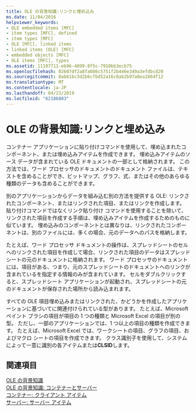 ```yaml
---
title: OLE の背景知識:リンクと埋め込み
ms.date: 11/04/2016
helpviewer_keywords:
- OLE embedded items [MFC]
- item types [MFC], defined
- item types [MFC]
- OLE [MFC], linked items
- linked items (OLE) [MFC]
- embedded objects [MFC]
- OLE items [MFC], types
ms.assetid: 11107711-eb96-4099-8f5c-7910bb3ecb75
ms.openlocfilehash: 02607df2a8fa086c5751f2b446e349a3efdbcd20
ms.sourcegitcommit: 0ab61bc3d2b6cfbd52a16c6ab2b97a8ea1864f12
ms.translationtype: MT
ms.contentlocale: ja-JP
ms.lasthandoff: 04/23/2019
ms.locfileid: "62186803"
---
```

# <a name="ole-background-linking-and-embedding"></a>OLE の背景知識:リンクと埋め込み

コンテナー アプリケーションに貼り付けコマンドを使用して、埋め込まれたコンポーネント、または埋め込みアイテムを作成できます。 埋め込みアイテムのソース データが含まれている OLE ドキュメントの一部として格納されます。 この方法では、ワード プロセッサのドキュメントのドキュメント ファイルは、テキストを含めることができ、ビットマップ、グラフ、式、またはその他のあらゆる種類のデータも含めることができます。

別のアプリケーションからデータを組み込む別の方法を提供する OLE: リンクされたコンポーネント、またはリンクされた項目、またはリンクを作成します。 貼り付けコマンドではなくリンク貼り付け コマンドを使用することを除いて、リンクされた項目を作成する手順は、埋め込みアイテムを作成するためのものに似ています。 埋め込みのコンポーネントとは異なりは、リンクされたコンポーネントは、別のファイルには、多くの場合、元のデータへのパスを格納します。

たとえば、ワード プロセッサ ドキュメントの操作は、スプレッドシートのセルへのリンクされた項目を作成して場合、リンクされた項目のデータはスプレッドシートの元のドキュメントに格納されます。 ワード プロセッサのドキュメントには、項目がある、つまり、元のスプレッドシートのドキュメントへのリンクが含まれているを指定する情報のみが含まれています。 セルをダブルクリックすると、スプレッドシート アプリケーションが起動され、スプレッドシートの元のドキュメントが保存された場所から読み込まれます。

すべての OLE 項目埋め込みまたはリンクされた、かどうかを作成したアプリケーションに基づいてに関連付けられている型があります。 たとえば、Microsoft ペイント ブラシの項目が項目の 1 つの種類と Microsoft Excel の項目が別の型。 ただし、一部のアプリケーションでは、1 つ以上の項目の種類を作成できます。 たとえば、Microsoft Excel では、ワークシートの項目、グラフの項目、およびマクロ シートの項目を作成できます。 クラス識別子を使用して、システムによって一意に識別の各アイテムまたは**CLSID**します。

## <a name="see-also"></a>関連項目

[OLE の背景知識](../mfc/ole-background.md)<br/>
[OLE の背景知識: コンテナーとサーバー](../mfc/ole-background-containers-and-servers.md)<br/>
[コンテナー: クライアント アイテム](../mfc/containers-client-items.md)<br/>
[サーバー: サーバー アイテム](../mfc/servers-server-items.md)
